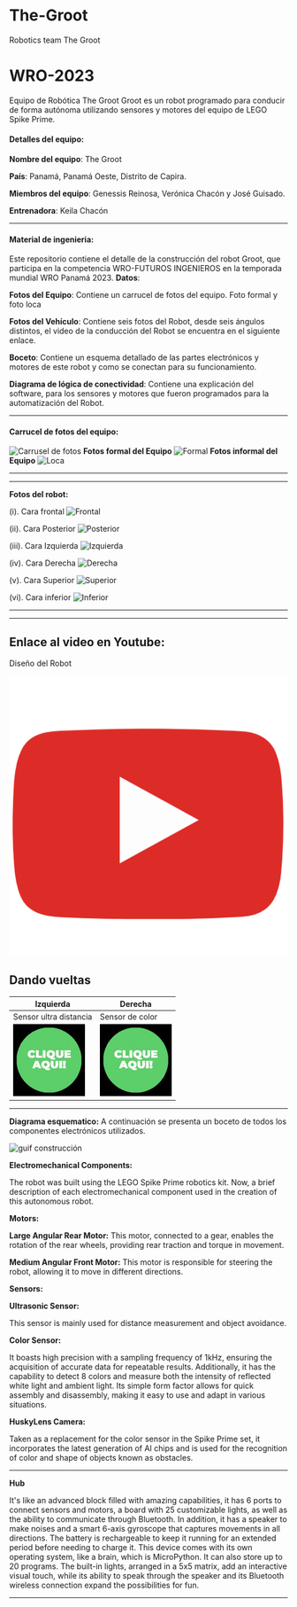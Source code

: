 # The-Groot
Robotics team The Groot
# WRO-2023
Equipo de Robótica The Groot
Groot es un robot programado para conducir de forma autónoma utilizando sensores y motores del equipo de LEGO Spike Prime.

#### Detalles del equipo:
**Nombre del equipo**: The Groot

**País**: Panamá, Panamá Oeste, Distrito de Capira.

**Miembros del equipo**: Genessis Reinosa, Verónica Chacón y José Guisado.

**Entrenadora**: Keila Chacón 

--------------------

#### Material de ingenieria:
Este repositorio contiene el detalle de la construcción del robot Groot, que participa en la competencia WRO-FUTUROS INGENIEROS en la temporada mundial WRO Panamá 2023.
**Datos**:

**Fotos del Equipo**: Contiene un carrucel de fotos del equipo.
                      Foto formal y foto loca 

**Fotos del Vehículo**: Contiene seis fotos del Robot, desde seis ángulos distintos, el video de la conducción del Robot se encuentra en el siguiente enlace.

**Boceto**: Contiene un esquema detallado de las partes electrónicos y motores de este robot y como se conectan para su funcionamiento. 

**Diagrama de lógica de conectividad**: Contiene una explicación del software, para los sensores y motores que fueron programados para la automatización del Robot.

---------

#### Carrucel de fotos del equipo:
![Carrusel de fotos ](https://github.com/ProfaKeila/The-Groot/assets/112026718/af9ee1f7-a4c2-4ad2-b629-48ccbaddd912)
**Fotos formal del Equipo**
![Formal](https://github.com/ProfaKeila/The-Groot/assets/112026718/a4da87f2-7b3a-4bbd-911e-92c6cf54db18)
**Fotos informal del Equipo**
![Loca](https://github.com/ProfaKeila/The-Groot/assets/112026718/63f75d30-57f7-45ae-bee4-7e51c4b50731)

------------------------------------
------------------------------------

**Fotos del robot:**

(i).	Cara frontal
![Frontal](https://github.com/ProfaKeila/The-Groot/assets/112026718/565fc0f3-e19c-48a5-89e7-a98349901c3d)


(ii).	Cara Posterior
![Posterior](https://github.com/ProfaKeila/The-Groot/assets/112026718/38068042-2f0f-4085-b71f-099bc75f4ae8)


(iii). Cara Izquierda
 ![Izquierda](https://github.com/ProfaKeila/The-Groot/assets/112026718/f1d17d99-e418-4d76-9f06-ac3a15a6f6fc)


(iv).	Cara Derecha
 ![Derecha](https://github.com/ProfaKeila/The-Groot/assets/112026718/485e9fe3-cf48-4354-907a-c4e386d851e8)


(v).	Cara Superior
 ![Superior](https://github.com/ProfaKeila/The-Groot/assets/112026718/c8c30534-8cb0-41ce-a1a0-20afed59f536)


(vi).	Cara inferior
![Inferior](https://github.com/ProfaKeila/The-Groot/assets/112026718/96e52935-4733-4316-a4c3-94e2697c4080)
  
------------------------------------------------
------------------------------------------------

## **Enlace al video en Youtube**:

Diseño del Robot

[![Explain](assets/545.png)](https://youtu.be/4QOwgeUl5-I?si=DpHX9Tr0fYKvHIKd)

**Dando vueltas**
-----------------------------------------------------
| Izquierda | Derecha|
| --- | --- |
| Sensor ultra distancia | Sensor de color |
| [![Left_Video](assets/GreenClick.jpeg)](https://youtu.be/OL6q9jEXpvs) | [![Left_Video](assets/GreenClick.jpeg)](https://youtu.be/B-SupTOlSe8) |
-----------------------------------------------------
**Diagrama esquematico:**
A continuación se presenta un boceto de todos los componentes electrónicos utilizados.

![guif construcción](https://github.com/ProfaKeila/The-Groot/assets/112026718/758c4512-ce66-49e6-b707-334bfb112501) 

**Electromechanical Components:**

The robot was built using the LEGO Spike Prime robotics kit. Now, a brief description of each electromechanical component used in the creation of this autonomous robot.

**Motors:**

**Large Angular Rear Motor:** This motor, connected to a gear, enables the rotation of the rear wheels, providing rear traction and torque in movement.

**Medium Angular Front Motor:** This motor is responsible for steering the robot, allowing it to move in different directions.

**Sensors:**

**Ultrasonic Sensor:** 

This sensor is mainly used for distance measurement and object avoidance.

**Color Sensor:**   

It boasts high precision with a sampling frequency of 1kHz, ensuring the acquisition of accurate data for repeatable results. Additionally, it has the capability to detect 8 colors and measure both the intensity of reflected white light and ambient light. Its simple form factor allows for quick assembly and disassembly, making it easy to use and adapt in various situations.

**HuskyLens Camera:**  

Taken as a replacement for the color sensor in the Spike Prime set, it incorporates the latest generation of AI chips and is used for the recognition of color and shape of objects known as obstacles.

----------------------------------------------------------
**Hub**

It's like an advanced block filled with amazing capabilities, it has 6 ports to connect sensors and motors, a board with 25 customizable lights, as well as the ability to communicate through Bluetooth. In addition, it has a speaker to make noises and a smart 6-axis gyroscope that captures movements in all directions. The battery is rechargeable to keep it running for an extended period before needing to charge it. This device comes with its own operating system, like a brain, which is MicroPython. It can also store up to 20 programs. The built-in lights, arranged in a 5x5 matrix, add an interactive visual touch, while its ability to speak through the speaker and its Bluetooth wireless connection expand the possibilities for fun.

----------------------------------------------------------
